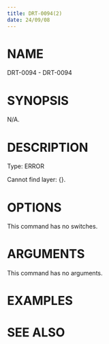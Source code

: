 ```yaml
---
title: DRT-0094(2)
date: 24/09/08
---
```


# NAME

DRT-0094 - DRT-0094

# SYNOPSIS

N/A.

# DESCRIPTION

Type: ERROR

Cannot find layer: {}.

# OPTIONS

This command has no switches.

# ARGUMENTS

This command has no arguments.

# EXAMPLES

# SEE ALSO
